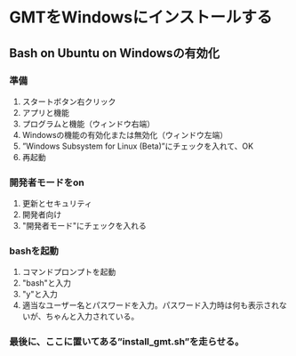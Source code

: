 # GMTをWindowsにインストールする
## Bash on Ubuntu on Windowsの有効化
### 準備
1. スタートボタン右クリック  
2. アプリと機能  
3. プログラムと機能（ウィンドウ右端）  
4. Windowsの機能の有効化または無効化（ウィンドウ左端）  
5. ”Windows Subsystem for Linux (Beta)”にチェックを入れて、OK  
6. 再起動  
### 開発者モードをon
1. 更新とセキュリティ  
2. 開発者向け  
3. "開発者モード"にチェックを入れる  
### bashを起動
1. コマンドプロンプトを起動  
2. "bash"と入力  
3. "y"と入力
4. 適当なユーザー名とパスワードを入力。パスワード入力時は何も表示されないが、ちゃんと入力されている。

### 最後に、ここに置いてある”install_gmt.sh”を走らせる。

